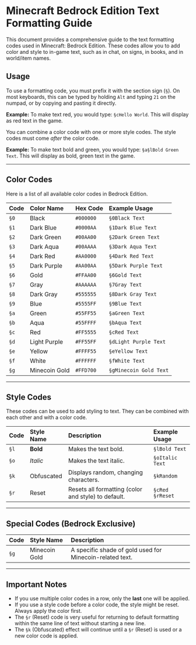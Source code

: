 # Minecraft Bedrock Edition Text Formatting Guide

This document provides a comprehensive guide to the text formatting codes used in Minecraft: Bedrock Edition. These codes allow you to add color and style to in-game text, such as in chat, on signs, in books, and in world/item names.

## Usage

To use a formatting code, you must prefix it with the section sign (`§`). On most keyboards, this can be typed by holding `Alt` and typing `21` on the numpad, or by copying and pasting it directly.

**Example:**
To make text red, you would type: `§cHello World`. This will display as red text in the game.

You can combine a color code with one or more style codes. The style codes must come *after* the color code.

**Example:**
To make text bold and green, you would type: `§a§lBold Green Text`. This will display as bold, green text in the game.

---

## Color Codes

Here is a list of all available color codes in Bedrock Edition.

| Code | Color Name      | Hex Code | Example Usage      |
| :--- | :-------------- | :------- | :----------------- |
| `§0` | Black           | `#000000`| `§0Black Text`     |
| `§1` | Dark Blue       | `#0000AA`| `§1Dark Blue Text` |
| `§2` | Dark Green      | `#00AA00`| `§2Dark Green Text`|
| `§3` | Dark Aqua       | `#00AAAA`| `§3Dark Aqua Text` |
| `§4` | Dark Red        | `#AA0000`| `§4Dark Red Text`  |
| `§5` | Dark Purple     | `#AA00AA`| `§5Dark Purple Text`|
| `§6` | Gold            | `#FFAA00`| `§6Gold Text`      |
| `§7` | Gray            | `#AAAAAA`| `§7Gray Text`      |
| `§8` | Dark Gray       | `#555555`| `§8Dark Gray Text` |
| `§9` | Blue            | `#5555FF`| `§9Blue Text`      |
| `§a` | Green           | `#55FF55`| `§aGreen Text`     |
| `§b` | Aqua            | `#55FFFF`| `§bAqua Text`      |
| `§c` | Red             | `#FF5555`| `§cRed Text`       |
| `§d` | Light Purple    | `#FF55FF`| `§dLight Purple Text`|
| `§e` | Yellow          | `#FFFF55`| `§eYellow Text`    |
| `§f` | White           | `#FFFFFF`| `§fWhite Text`     |
| `§g` | Minecoin Gold   | `#FFD700`| `§gMinecoin Gold Text`|

---

## Style Codes

These codes can be used to add styling to text. They can be combined with each other and with a color code.

| Code | Style Name    | Description                                       | Example Usage           |
| :--- | :------------ | :------------------------------------------------ | :---------------------- |
| `§l` | **Bold**      | Makes the text bold.                              | `§lBold Text`           |
| `§o` | *Italic*      | Makes the text italic.                            | `§oItalic Text`         |
| `§k` | Obfuscated    | Displays random, changing characters.             | `§kRandom`              |
| `§r` | Reset         | Resets all formatting (color and style) to default. | `§cRed §rReset`         |

---

## Special Codes (Bedrock Exclusive)

| Code | Style Name | Description                                                                                             |
| :--- | :--------- | :------------------------------------------------------------------------------------------------------ |
| `§g` | Minecoin Gold | A specific shade of gold used for Minecoin-related text.                                               |

---

## Important Notes

- If you use multiple color codes in a row, only the **last** one will be applied.
- If you use a style code before a color code, the style might be reset. Always apply the color first.
- The `§r` (Reset) code is very useful for returning to default formatting within the same line of text without starting a new line.
- The `§k` (Obfuscated) effect will continue until a `§r` (Reset) is used or a new color code is applied.
